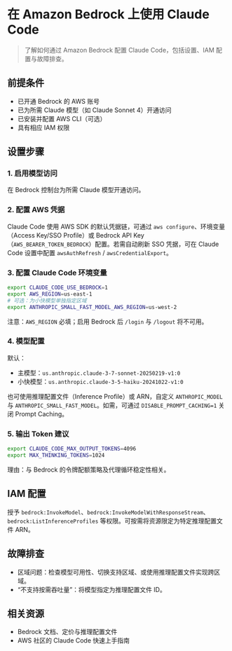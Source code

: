 # 在 Amazon Bedrock 上使用 Claude Code

> 了解如何通过 Amazon Bedrock 配置 Claude Code，包括设置、IAM 配置与故障排查。

## 前提条件

- 已开通 Bedrock 的 AWS 账号
- 已为所需 Claude 模型（如 Claude Sonnet 4）开通访问
- 已安装并配置 AWS CLI（可选）
- 具有相应 IAM 权限

## 设置步骤

### 1. 启用模型访问

在 Bedrock 控制台为所需 Claude 模型开通访问。

### 2. 配置 AWS 凭据

Claude Code 使用 AWS SDK 的默认凭据链，可通过 `aws configure`、环境变量（Access Key/SSO Profile）或 Bedrock API Key（`AWS_BEARER_TOKEN_BEDROCK`）配置。若需自动刷新 SSO 凭据，可在 Claude Code 设置中配置 `awsAuthRefresh` / `awsCredentialExport`。

### 3. 配置 Claude Code 环境变量

```bash
export CLAUDE_CODE_USE_BEDROCK=1
export AWS_REGION=us-east-1
# 可选：为小快模型单独指定区域
export ANTHROPIC_SMALL_FAST_MODEL_AWS_REGION=us-west-2
```

注意：`AWS_REGION` 必填；启用 Bedrock 后 `/login` 与 `/logout` 将不可用。

### 4. 模型配置

默认：
- 主模型：`us.anthropic.claude-3-7-sonnet-20250219-v1:0`
- 小快模型：`us.anthropic.claude-3-5-haiku-20241022-v1:0`

也可使用推理配置文件（Inference Profile）或 ARN，自定义 `ANTHROPIC_MODEL` 与 `ANTHROPIC_SMALL_FAST_MODEL`。如需，可通过 `DISABLE_PROMPT_CACHING=1` 关闭 Prompt Caching。

### 5. 输出 Token 建议

```bash
export CLAUDE_CODE_MAX_OUTPUT_TOKENS=4096
export MAX_THINKING_TOKENS=1024
```

理由：与 Bedrock 的令牌配额策略及代理循环稳定性相关。

## IAM 配置

授予 `bedrock:InvokeModel`、`bedrock:InvokeModelWithResponseStream`、`bedrock:ListInferenceProfiles` 等权限。可按需将资源限定为特定推理配置文件 ARN。

## 故障排查

- 区域问题：检查模型可用性、切换支持区域、或使用推理配置文件实现跨区域。
- “不支持按需吞吐量”：将模型指定为推理配置文件 ID。

## 相关资源

- Bedrock 文档、定价与推理配置文件
- AWS 社区的 Claude Code 快速上手指南

